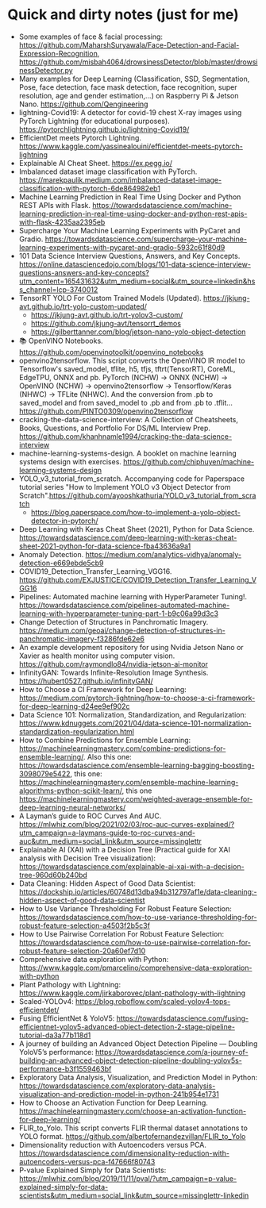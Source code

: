 
# Quick and dirty notes (just for me)



* Some examples of face & facial processing: https://github.com/MaharshSuryawala/Face-Detection-and-Facial-Expression-Recognition, https://github.com/misbah4064/drowsinessDetector/blob/master/drowsinessDetector.py
* Many examples for Deep Learning (Classification, SSD, Segmentation, Pose, face detection, face mask detection, face recognition, super resolution, age and gender estimation,...) on Raspberry Pi & Jetson Nano. https://github.com/Qengineering
* lightning-Covid19: A detector for covid-19 chest X-ray images using PyTorch Lightning (for educational purposes). https://pytorchlightning.github.io/lightning-Covid19/
* EfficientDet meets Pytorch Lightning. https://www.kaggle.com/yassinealouini/efficientdet-meets-pytorch-lightning
* Explainable AI Cheat Sheet. https://ex.pegg.io/
* Imbalanced dataset image classification with PyTorch. https://marekpaulik.medium.com/imbalanced-dataset-image-classification-with-pytorch-6de864982eb1
* Machine Learning Prediction in Real Time Using Docker and Python REST APIs with Flask. https://towardsdatascience.com/machine-learning-prediction-in-real-time-using-docker-and-python-rest-apis-with-flask-4235aa2395eb
* Supercharge Your Machine Learning Experiments with PyCaret and Gradio. https://towardsdatascience.com/supercharge-your-machine-learning-experiments-with-pycaret-and-gradio-5932c61f80d9
* 101 Data Science Interview Questions, Answers, and Key Concepts. https://online.datasciencedojo.com/blogs/101-data-science-interview-questions-answers-and-key-concepts?utm_content=165431632&utm_medium=social&utm_source=linkedin&hss_channel=lcp-3740012
* TensorRT YOLO For Custom Trained Models (Updated). https://jkjung-avt.github.io/trt-yolo-custom-updated/
   *  https://jkjung-avt.github.io/trt-yolov3-custom/
   *  https://github.com/jkjung-avt/tensorrt_demos
   *  https://gilberttanner.com/blog/jetson-nano-yolo-object-detection
* 📚 OpenVINO Notebooks. https://github.com/openvinotoolkit/openvino_notebooks
* openvino2tensorflow. This script converts the OpenVINO IR model to Tensorflow's saved_model, tflite, h5, tfjs, tftrt(TensorRT), CoreML, EdgeTPU, ONNX and pb. PyTorch (NCHW) -> ONNX (NCHW) -> OpenVINO (NCHW) -> openvino2tensorflow -> Tensorflow/Keras (NHWC) -> TFLite (NHWC). And the conversion from .pb to saved_model and from saved_model to .pb and from .pb to .tflit… https://github.com/PINTO0309/openvino2tensorflow
* cracking-the-data-science-interview: A Collection of Cheatsheets, Books, Questions, and Portfolio For DS/ML Interview Prep. https://github.com/khanhnamle1994/cracking-the-data-science-interview
* machine-learning-systems-design. A booklet on machine learning systems design with exercises. https://github.com/chiphuyen/machine-learning-systems-design
* YOLO_v3_tutorial_from_scratch. Accompanying code for Paperspace tutorial series "How to Implement YOLO v3 Object Detector from Scratch".https://github.com/ayooshkathuria/YOLO_v3_tutorial_from_scratch
   *  https://blog.paperspace.com/how-to-implement-a-yolo-object-detector-in-pytorch/
* Deep Learning with Keras Cheat Sheet (2021), Python for Data Science. https://towardsdatascience.com/deep-learning-with-keras-cheat-sheet-2021-python-for-data-science-fba43636a9a1
* Anomaly Detection. https://medium.com/analytics-vidhya/anomaly-detection-e669ebde5cb9
* COVID19_Detection_Transfer_Learning_VGG16. https://github.com/EXJUSTICE/COVID19_Detection_Transfer_Learning_VGG16
* Pipelines: Automated machine learning with HyperParameter Tuning!. https://towardsdatascience.com/pipelines-automated-machine-learning-with-hyperparameter-tuning-part-1-b9c06a99d3c3
* Change Detection of Structures in Panchromatic Imagery. https://medium.com/geoai/change-detection-of-structures-in-panchromatic-imagery-f3286fde62e6
* An example development repository for using Nvidia Jetson Nano or Xavier as health monitor using computer vision. https://github.com/raymondlo84/nvidia-jetson-ai-monitor
* InfinityGAN: Towards Infinite-Resolution Image Synthesis. https://hubert0527.github.io/infinityGAN/
* How to Choose a CI Framework for Deep Learning: https://medium.com/pytorch-lightning/how-to-choose-a-ci-framework-for-deep-learning-d24ee9ef902c
* Data Science 101: Normalization, Standardization, and Regularization: https://www.kdnuggets.com/2021/04/data-science-101-normalization-standardization-regularization.html
* How to Combine Predictions for Ensemble Learning: https://machinelearningmastery.com/combine-predictions-for-ensemble-learning/. Also this one: https://towardsdatascience.com/ensemble-learning-bagging-boosting-3098079e5422, this one: https://machinelearningmastery.com/ensemble-machine-learning-algorithms-python-scikit-learn/, this one https://machinelearningmastery.com/weighted-average-ensemble-for-deep-learning-neural-networks/
* A Layman’s guide to ROC Curves And AUC. https://mlwhiz.com/blog/2021/02/03/roc-auc-curves-explained/?utm_campaign=a-laymans-guide-to-roc-curves-and-auc&utm_medium=social_link&utm_source=missinglettr
* Explainable AI (XAI) with a Decision Tree (Practical guide for XAI analysis with Decision Tree visualization): https://towardsdatascience.com/explainable-ai-xai-with-a-decision-tree-960d60b240bd
* Data Cleaning: Hidden Aspect of Good Data Scientist: https://dockship.io/articles/60748d13dba94b312797af1e/data-cleaning:-hidden-aspect-of-good-data-scientist
* How to Use Variance Thresholding For Robust Feature Selection: https://towardsdatascience.com/how-to-use-variance-thresholding-for-robust-feature-selection-a4503f2b5c3f
* How to Use Pairwise Correlation For Robust Feature Selection: https://towardsdatascience.com/how-to-use-pairwise-correlation-for-robust-feature-selection-20a60ef7d10
* Comprehensive data exploration with Python: https://www.kaggle.com/pmarcelino/comprehensive-data-exploration-with-python
* Plant Pathology with Lightning: https://www.kaggle.com/jirkaborovec/plant-pathology-with-lightning
* Scaled-YOLOv4: https://blog.roboflow.com/scaled-yolov4-tops-efficientdet/
* Fusing EfficientNet & YoloV5: https://towardsdatascience.com/fusing-efficientnet-yolov5-advanced-object-detection-2-stage-pipeline-tutorial-da3a77b118d1
* A journey of building an Advanced Object Detection Pipeline — Doubling YoloV5’s performance: https://towardsdatascience.com/a-journey-of-building-an-advanced-object-detection-pipeline-doubling-yolov5s-performance-b3f1559463bf
* Exploratory Data Analysis, Visualization, and Prediction Model in Python: https://towardsdatascience.com/exploratory-data-analysis-visualization-and-prediction-model-in-python-241b954e1731
* How to Choose an Activation Function for Deep Learning. https://machinelearningmastery.com/choose-an-activation-function-for-deep-learning/
* FLIR_to_Yolo. This script converts FLIR thermal dataset annotations to YOLO format. https://github.com/albertofernandezvillan/FLIR_to_Yolo
* Dimensionality reduction with Autoencoders versus PCA. https://towardsdatascience.com/dimensionality-reduction-with-autoencoders-versus-pca-f47666f80743
* P-value Explained Simply for Data Scientists: https://mlwhiz.com/blog/2019/11/11/pval/?utm_campaign=p-value-explained-simply-for-data-scientists&utm_medium=social_link&utm_source=missinglettr-linkedin
